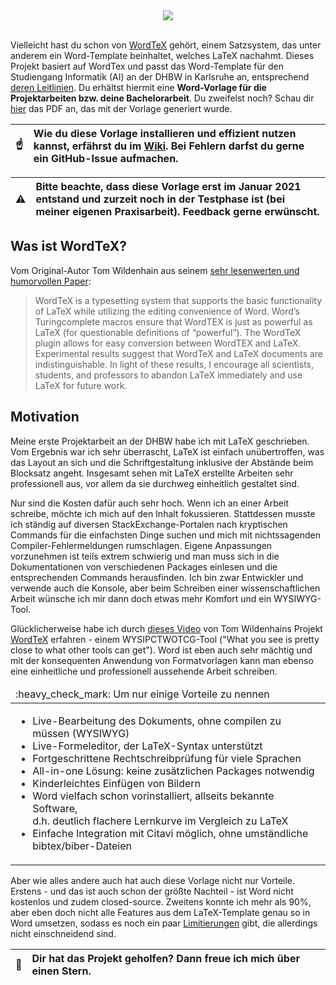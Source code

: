 <div align="center">
  <img src="https://github.com/Ordinateur-Hack/wordtex-dhbw/wiki/images/WordTeX-Logo.svg"><br><br>
</div>

Vielleicht hast du schon von [WordTeX](https://www.andrew.cmu.edu/user/twildenh/wordtex/) gehört, einem Satzsystem, das unter anderem ein Word-Template beinhaltet, welches LaTeX nachahmt. Dieses Projekt basiert auf WordTex und passt das Word-Template für den Studiengang Informatik (AI) an der DHBW in Karlsruhe an, entsprechend [deren Leitlinien](https://www.karlsruhe.dhbw.de/fileadmin/user_upload/documents/content-de/Studiengaenge-Technik/Sicherheitswesen/Leitlinien_Bearbeitung_und_Dokumentation.pdf). Du erhältst hiermit eine **Word-Vorlage für die Projektarbeiten bzw. deine Bachelorarbeit**. Du zweifelst noch? Schau dir [hier](https://github.com/Ordinateur-Hack/wordtex-dhbw/blob/main/WordTeX-Reference.pdf) das PDF an, das mit der Vorlage generiert wurde.

| :point_up:    | **Wie du diese Vorlage installieren und effizient nutzen kannst, erfährst du im [Wiki](https://github.com/Ordinateur-Hack/wordtex-dhbw/wiki).** Bei Fehlern darfst du gerne ein GitHub-Issue aufmachen. |
|---------------|:------------------------|

|:warning: | Bitte beachte, dass diese Vorlage erst im Januar 2021 entstand und zurzeit noch in der Testphase ist (bei meiner eigenen Praxisarbeit). Feedback gerne erwünscht. |
|----------|:-------------------------------|

## Was ist WordTeX?
Vom Original-Autor Tom Wildenhain aus seinem [sehr lesenwerten und humorvollen Paper](https://www.andrew.cmu.edu/user/twildenh/wordtex/WordTeXPaper.pdf):

> WordTeX is a typesetting system that supports the basic functionality of
LaTeX while utilizing the editing convenience of Word. Word’s Turingcomplete macros ensure that WordTEX is just as powerful as LaTeX (for
questionable definitions of “powerful”). The WordTeX plugin allows for
easy conversion between WordTEX and LaTeX. Experimental results
suggest that WordTeX and LaTeX documents are indistinguishable. In light
of these results, I encourage all scientists, students, and professors to
abandon LaTeX immediately and use LaTeX for future work.

## Motivation
Meine erste Projektarbeit an der DHBW habe ich mit LaTeX geschrieben. Vom Ergebnis war ich sehr überrascht, LaTeX ist einfach unübertroffen, was das Layout an sich und die Schriftgestaltung inklusive der Abstände beim Blocksatz angeht. Insgesamt sehen mit LaTeX erstellte Arbeiten sehr professionell aus, vor allem da sie durchweg einheitlich gestaltet sind.

Nur sind die Kosten dafür auch sehr hoch. Wenn ich an einer Arbeit schreibe, möchte ich mich auf den Inhalt fokussieren. Stattdessen musste ich ständig auf diversen StackExchange-Portalen nach kryptischen Commands für die einfachsten Dinge suchen und mich mit nichtssagenden Compiler-Fehlermeldungen rumschlagen. Eigene Anpassungen vorzunehmen ist teils extrem schwierig und man muss sich in die Dokumentationen von verschiedenen Packages einlesen und die entsprechenden Commands herausfinden. Ich bin zwar Entwickler und verwende auch die Konsole, aber beim Schreiben einer wissenschaftlichen Arbeit wünsche ich mir dann doch etwas mehr Komfort und ein WYSIWYG-Tool.

Glücklicherweise habe ich durch [dieses Video](https://youtu.be/jlX_pThh7z8) von Tom Wildenhains Projekt [WordTeX](https://www.andrew.cmu.edu/user/twildenh/wordtex/) erfahren - einem WYSIPCTWOTCG-Tool ("What you see is pretty close to what other tools can get"). Word ist eben auch sehr mächtig und mit der konsequenten Anwendung von Formatvorlagen kann man ebenso eine einheitliche und professionell aussehende Arbeit schreiben.

<table>
  <thead>
    <tr>
      <td align="left">
        :heavy_check_mark: Um nur einige Vorteile zu nennen
      </td>
    </tr>
  </thead>

  <tbody>
    <tr>
      <td>
        <ul>
          <li>Live-Bearbeitung des Dokuments, ohne compilen zu müssen (WYSIWYG)</li>
          <li>Live-Formeleditor, der LaTeX-Syntax unterstützt</li>
          <li>Fortgeschrittene Rechtschreibprüfung für viele Sprachen</li>
          <li>All-in-one Lösung: keine zusätzlichen Packages notwendig</li>
          <li>Kinderleichtes Einfügen von Bildern</li>
          <li>Word vielfach schon vorinstalliert, allseits bekannte Software,<br>
            d.h. deutlich flachere Lernkurve im Vergleich zu LaTeX</li>
          <li>Einfache Integration mit Citavi möglich, ohne umständliche bibtex/biber-Dateien</li>
        </ul>
      </td>
    </tr>
  </tbody>
</table>

Aber wie alles andere auch hat auch diese Vorlage nicht nur Vorteile. Erstens - und das ist auch schon der größte Nachteil - ist Word nicht kostenlos und zudem closed-source. Zweitens konnte ich mehr als 90%, aber eben doch nicht alle Features aus dem LaTeX-Template genau so in Word umsetzen, sodass es noch ein paar [Limitierungen](https://github.com/Ordinateur-Hack/wordtex-dhbw/wiki/limitierungen) gibt, die allerdings nicht einschneidend sind.

| :star2:   | Dir hat das Projekt geholfen? Dann freue ich mich über einen Stern. |
|---------------|:-------------------------|
